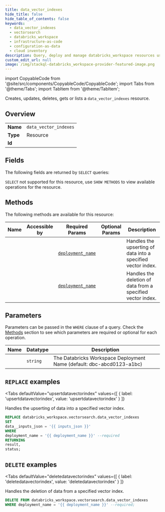 ```yaml
--- 
title: data_vector_indexes
hide_title: false
hide_table_of_contents: false
keywords:
  - data_vector_indexes
  - vectorsearch
  - databricks_workspace
  - infrastructure-as-code
  - configuration-as-data
  - cloud inventory
description: Query, deploy and manage databricks_workspace resources using SQL
custom_edit_url: null
image: /img/stackql-databricks_workspace-provider-featured-image.png
---
```


import CopyableCode from '@site/src/components/CopyableCode/CopyableCode';
import Tabs from '@theme/Tabs';
import TabItem from '@theme/TabItem';

Creates, updates, deletes, gets or lists a <code>data_vector_indexes</code> resource.

## Overview
<table><tbody>
<tr><td><b>Name</b></td><td><code>data_vector_indexes</code></td></tr>
<tr><td><b>Type</b></td><td>Resource</td></tr>
<tr><td><b>Id</b></td><td><CopyableCode code="databricks_workspace.vectorsearch.data_vector_indexes" /></td></tr>
</tbody></table>

## Fields

The following fields are returned by `SELECT` queries:

`SELECT` not supported for this resource, use `SHOW METHODS` to view available operations for the resource.


## Methods

The following methods are available for this resource:

<table>
<thead>
    <tr>
    <th>Name</th>
    <th>Accessible by</th>
    <th>Required Params</th>
    <th>Optional Params</th>
    <th>Description</th>
    </tr>
</thead>
<tbody>
<tr>
    <td><a href="#upsertdatavectorindex"><CopyableCode code="upsertdatavectorindex" /></a></td>
    <td><CopyableCode code="replace" /></td>
    <td><a href="#parameter-deployment_name"><code>deployment_name</code></a></td>
    <td></td>
    <td>Handles the upserting of data into a specified vector index.</td>
</tr>
<tr>
    <td><a href="#deletedatavectorindex"><CopyableCode code="deletedatavectorindex" /></a></td>
    <td><CopyableCode code="delete" /></td>
    <td><a href="#parameter-deployment_name"><code>deployment_name</code></a></td>
    <td></td>
    <td>Handles the deletion of data from a specified vector index.</td>
</tr>
</tbody>
</table>

## Parameters

Parameters can be passed in the `WHERE` clause of a query. Check the [Methods](#methods) section to see which parameters are required or optional for each operation.

<table>
<thead>
    <tr>
    <th>Name</th>
    <th>Datatype</th>
    <th>Description</th>
    </tr>
</thead>
<tbody>
<tr id="parameter-deployment_name">
    <td><CopyableCode code="deployment_name" /></td>
    <td><code>string</code></td>
    <td>The Databricks Workspace Deployment Name (default: dbc-abcd0123-a1bc)</td>
</tr>
</tbody>
</table>

## `REPLACE` examples

<Tabs
    defaultValue="upsertdatavectorindex"
    values={[
        { label: 'upsertdatavectorindex', value: 'upsertdatavectorindex' }
    ]}
>
<TabItem value="upsertdatavectorindex">

Handles the upserting of data into a specified vector index.

```sql
REPLACE databricks_workspace.vectorsearch.data_vector_indexes
SET 
data__inputs_json = '{{ inputs_json }}'
WHERE 
deployment_name = '{{ deployment_name }}' --required
RETURNING
result,
status;
```
</TabItem>
</Tabs>


## `DELETE` examples

<Tabs
    defaultValue="deletedatavectorindex"
    values={[
        { label: 'deletedatavectorindex', value: 'deletedatavectorindex' }
    ]}
>
<TabItem value="deletedatavectorindex">

Handles the deletion of data from a specified vector index.

```sql
DELETE FROM databricks_workspace.vectorsearch.data_vector_indexes
WHERE deployment_name = '{{ deployment_name }}' --required;
```
</TabItem>
</Tabs>
